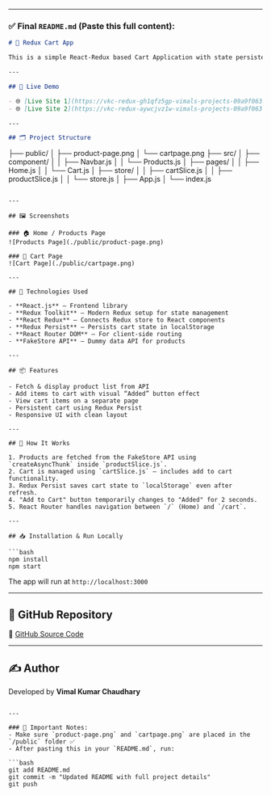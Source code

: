 
---

### ✅ Final `README.md` (Paste this full content):

```md
# 🛒 Redux Cart App

This is a simple React-Redux based Cart Application with state persistence using Redux Toolkit and Redux Persist. Users can view a list of products and add them to the cart. The cart retains its state even after a page refresh.

---

## 🔗 Live Demo

- 🌐 [Live Site 1](https://vkc-redux-gh1qfz5gp-vimals-projects-09a9f063.vercel.app/)
- 🌐 [Live Site 2](https://vkc-redux-aywcjvz1w-vimals-projects-09a9f063.vercel.app/)

---

## 🗂 Project Structure

```

├── public/
│   ├── product-page.png
│   └── cartpage.png
├── src/
│   ├── component/
│   │   ├── Navbar.js
│   │   └── Products.js
│   ├── pages/
│   │   ├── Home.js
│   │   └── Cart.js
│   ├── store/
│   │   ├── cartSlice.js
│   │   ├── productSlice.js
│   │   └── store.js
│   ├── App.js
│   └── index.js

````

---

## 🖼️ Screenshots

### 🏠 Home / Products Page  
![Products Page](./public/product-page.png)

### 🛒 Cart Page  
![Cart Page](./public/cartpage.png)

---

## 🔧 Technologies Used

- **React.js** – Frontend library
- **Redux Toolkit** – Modern Redux setup for state management
- **React Redux** – Connects Redux store to React components
- **Redux Persist** – Persists cart state in localStorage
- **React Router DOM** – For client-side routing
- **FakeStore API** – Dummy data API for products

---

## 📦 Features

- Fetch & display product list from API
- Add items to cart with visual “Added” button effect
- View cart items on a separate page
- Persistent cart using Redux Persist
- Responsive UI with clean layout

---

## 🔄 How It Works

1. Products are fetched from the FakeStore API using `createAsyncThunk` inside `productSlice.js`.
2. Cart is managed using `cartSlice.js` — includes add to cart functionality.
3. Redux Persist saves cart state to `localStorage` even after refresh.
4. "Add to Cart" button temporarily changes to "Added" for 2 seconds.
5. React Router handles navigation between `/` (Home) and `/cart`.

---

## 📥 Installation & Run Locally

```bash
npm install
npm start
````

The app will run at `http://localhost:3000`

---

## 📂 GitHub Repository

📌 [GitHub Source Code](https://github.com/Munchunnce/vkc_redux_s)

---

## ✍ Author

Developed by **Vimal Kumar Chaudhary**

````

---

### 📌 Important Notes:
- Make sure `product-page.png` and `cartpage.png` are placed in the `/public` folder ✅
- After pasting this in your `README.md`, run:

```bash
git add README.md
git commit -m "Updated README with full project details"
git push
````


